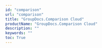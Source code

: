 ```yaml
---
id: "comparison"
url: "comparison"
title: "GroupDocs.Comparison Cloud"
productName: "GroupDocs.Comparison Cloud"
description: ""
keywords: ""
toc: True
---
```


